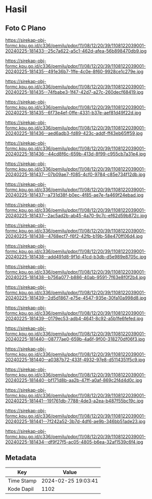 # Hasil

## Foto C Plano

https://sirekap-obj-formc.kpu.go.id/c336/pemilu/pdpr/11/08/12/20/39/1108122039001-20240225-181433--25c7a622-a5c1-462d-afea-56b898470db9.jpg

https://sirekap-obj-formc.kpu.go.id/c336/pemilu/pdpr/11/08/12/20/39/1108122039001-20240225-181435--491e36b7-1ffe-4c0e-8f60-9928ce1c279e.jpg

https://sirekap-obj-formc.kpu.go.id/c336/pemilu/pdpr/11/08/12/20/39/1108122039001-20240225-181435--74fbabe3-1f47-42d7-a27c-260decf68419.jpg

https://sirekap-obj-formc.kpu.go.id/c336/pemilu/pdpr/11/08/12/20/39/1108122039001-20240225-181435--6f73e4ef-0ffe-4331-b37e-aef81d49f22d.jpg

https://sirekap-obj-formc.kpu.go.id/c336/pemilu/pdpr/11/08/12/20/39/1108122039001-20240225-181436--aed6adb3-fd89-423c-addf-ff43eb65ff59.jpg

https://sirekap-obj-formc.kpu.go.id/c336/pemilu/pdpr/11/08/12/20/39/1108122039001-20240225-181436--44cd8f6c-659b-413d-8f99-c955cb7a31e4.jpg

https://sirekap-obj-formc.kpu.go.id/c336/pemilu/pdpr/11/08/12/20/39/1108122039001-20240225-181437--07b09ae7-f085-4cf0-9784-c85e734f12db.jpg

https://sirekap-obj-formc.kpu.go.id/c336/pemilu/pdpr/11/08/12/20/39/1108122039001-20240225-181437--a731d38f-b0ec-4f85-ae7e-fa469f24ebad.jpg

https://sirekap-obj-formc.kpu.go.id/c336/pemilu/pdpr/11/08/12/20/39/1108122039001-20240225-181437--2ac5ad2b-ab45-4a70-9c7c-ef62d59b872c.jpg

https://sirekap-obj-formc.kpu.go.id/c336/pemilu/pdpr/11/08/12/20/39/1108122039001-20240225-181438--4768ecf7-f6f2-42fb-b19b-58e470ff06d4.jpg

https://sirekap-obj-formc.kpu.go.id/c336/pemilu/pdpr/11/08/12/20/39/1108122039001-20240225-181438--add491d8-9f1d-41cd-b3db-d5e989e8705c.jpg

https://sirekap-obj-formc.kpu.go.id/c336/pemilu/pdpr/11/08/12/20/39/1108122039001-20240225-181438--b756a077-b886-40ab-9591-7f63e8f0f2b4.jpg

https://sirekap-obj-formc.kpu.go.id/c336/pemilu/pdpr/11/08/12/20/39/1108122039001-20240225-181439--2d5d1867-e75e-4547-935e-30fa10a998d8.jpg

https://sirekap-obj-formc.kpu.go.id/c336/pemilu/pdpr/11/08/12/20/39/1108122039001-20240225-181439--0179ec53-adb4-4641-8c92-a5b1fe6fefed.jpg

https://sirekap-obj-formc.kpu.go.id/c336/pemilu/pdpr/11/08/12/20/39/1108122039001-20240225-181440--08777ae0-659b-4a6f-9f00-318270df06f3.jpg

https://sirekap-obj-formc.kpu.go.id/c336/pemilu/pdpr/11/08/12/20/39/1108122039001-20240225-181440--a0387b72-433f-4932-97e8-d5114351f5c9.jpg

https://sirekap-obj-formc.kpu.go.id/c336/pemilu/pdpr/11/08/12/20/39/1108122039001-20240225-181440--bf171d8b-aa2b-47ff-a0af-869c2f4d4d0c.jpg

https://sirekap-obj-formc.kpu.go.id/c336/pemilu/pdpr/11/08/12/20/39/1108122039001-20240225-181441--191761db-7788-4de3-a2ea-b487f55bc19c.jpg

https://sirekap-obj-formc.kpu.go.id/c336/pemilu/pdpr/11/08/12/20/39/1108122039001-20240225-181441--7f242a52-3b7d-4df6-ae9b-346bb51ade23.jpg

https://sirekap-obj-formc.kpu.go.id/c336/pemilu/pdpr/11/08/12/20/39/1108122039001-20240225-181434--df9f27f5-ac05-4805-b6ea-32af1539c6f4.jpg


## Metadata

| Key        | Value               |
| ---------- | ------------------- |
| Time Stamp | 2024-02-25 19:03:41 |
| Kode Dapil | 1102                |



